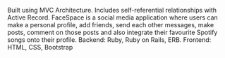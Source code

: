 
Built using MVC Architecture. Includes self-referential relationships with Active Record. FaceSpace is a social media application where users can make a personal profile, add friends, send each other messages, make posts, comment on those posts and also integrate their favourite Spotify songs onto their profile.
Backend: Ruby, Ruby on Rails, ERB.
Frontend: HTML, CSS, Bootstrap
